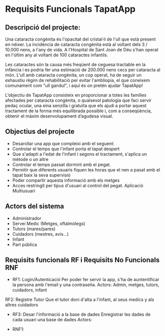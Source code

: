 # Requisits Funcionals TapatApp
## Descripció del projecte:
Una cataracta congènita és l'opacitat del cristal·lí de l'ull que està present en néixer. La incidència de cataracta congènita està al voltant dels 3 / 10.000 nens, a l'any de vida. A l'Hospital de Sant Joan de Déu s'han operat en l'últim any al voltant de 100 cataractes infantils.

Les cataractes són la causa més freqüent de ceguesa tractable en la infància i es podria fer una estimació de 200.000 nens cecs per cataracta al món.
L'ull amb cataracta congènita, un cop operat, ha de seguir un exhaustiu règim de rehabilitació per evitar l'ambliopia, el que coneixem comunament com "ull gandul", i aquí és on pretén ajudar TapatApp! 

L’objectiu de TapatApp consisteix en proporcionar a totes les famílies afectades per cataracta congènita, o qualsevol patologia que faci servir pedaç ocular, una eina senzilla i gratuïta que els ajudi a portar aquest tractament de la forma més equilibrada possible i, com a conseqüència, obtenir el màxim desenvolupament d’agudesa visual.

## Objectius del projecte

- Desarollar una app que compleixi amb el seguent:
- Controlar el temps que l'infant porta el tapat despert 
- Que s'adapti a l'edat de l'infant i segons el tractament, s'aplica un mètode o un altre
- Controlar el temps passat dormint amb el pegat.
- Permitir que diferents usuaris fiquen les horas que el nen a pasat amb el tapat baix la seva supervisió
- Poder compartir aquesta informació amb els metges 
- Acces restringit per tipus d'usuari al control del pegat. Aplicació Multiusuari

## Actors del sistema
- Administrador
- Servei Medic (Metges, oftalmòlegs)
- Tutors (mares/pares)
- Cuidadors (mestres, avis...)
- Infant
- Part pública

## Requisits funcionals RF i Requisits No Funcionals RNF
- RF1: Login/Autenticació
Per poder fer servir la app, s'ha de auntentificar la persona amb l'email y una contraseña.
Actors: Admin, metges, tutors, cuidadors, infant

RF2: Registre Tutor
Que el tutor doni d'alta a l'infant, al seus medics y als altres cuidadors  

- RF3: Desar l'informació a la base de dades
Enregistrar les dades de cada usuari una base de dades
Actors:

- RNF1: